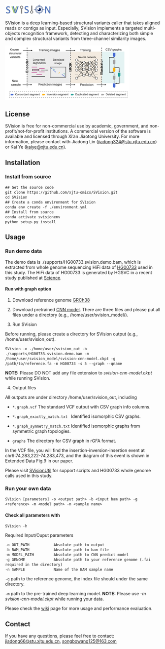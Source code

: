 <div align=left><img width=30% height=30% src="https://github.com/xjtu-omics/SVision/blob/master/supports/svision-logo.png"/></div>


SVision is a deep learning-based structural variants caller that takes aligned reads or contigs as input. 
Especially, SVision implements a targeted multi-objects recognition framework, detecting and characterizing both simple and complex structural variants from three-channel similarity images.

<div align=left><img width=80% height=80% src="https://github.com/xjtu-omics/SVision/blob/master/supports/workflow.png"/></div> 


## License

SVision is free for non-commercial use by academic, government, and non-profit/not-for-profit institutions. A commercial version of the software is available and licensed through Xi’an Jiaotong University. 
For more information, please contact with Jiadong Lin (jiadong324@stu.xjtu.edu.cn) or Kai Ye (kaiye@xjtu.edu.cn).

## Installation

### Install from source

```
## Get the source code
git clone https://github.com/xjtu-omics/SVision.git
cd SVision
## Create a conda environment for SVision
conda env create -f ./environment.yml 
## Install from source
conda activate svisionenv
python setup.py install
```

## Usage

### Run demo data

The demo data is ./supports/HG00733.svision.demo.bam, which is extracted from whole genome sequencing HiFi 
data of [HG00733](http://ftp.1000genomes.ebi.ac.uk/vol1/ftp/data_collections/HGSVC2/working/20190925_PUR_PacBio_HiFi/) used in this study. 
The HiFi data of HG00733 is generated by HGSVC in a recent study published at [Science](https://www.science.org/doi/10.1126/science.abf7117?url_ver=Z39.88-2003&rfr_id=ori:rid:crossref.org&rfr_dat=cr_pub%20%200pubmed).

#### Run with graph option

1. Download reference genome [GRCh38](https://drive.google.com/file/d/10q3hEroEpGw_wqv3qvg9omF4w2kPqDm9/view?usp=sharing)

2. Download pretrained [CNN model](https://drive.google.com/drive/folders/1j74IN6kPKEx9hy3aENx3zHYPUnyYWGvj?usp=sharing). 
   There are three files and please put all files under a directory (e.g., /home/user/svision_model/).

3. Run SVision

Before running, please create a directory for SVision output (e.g., /home/user/svision_out).

```
SVision -o ./home/user/svision_out -b ./supports/HG00733.svision.demo.bam -m /home/user/svision_model/svision-cnn-model.ckpt -g /path/to/reference.fa -n HG00733 -s 5 --graph --qname
```

**NOTE:** Please DO NOT add any file extension to *svision-cnn-model.ckpt* while running SVision.

4. Output files

All outputs are under directory /home/user/svision_out, including

* ``` *.graph.vcf ``` The standard VCF output with CSV graph info columns.

* ```*.graph_exactly_match.txt ``` Identified isomorphic CSV graphs.

* ```*.graph_symmetry_match.txt``` Identified isomorphic graphs from symmetric graph topologies.

* ```graphs``` The directory for CSV graph in rGFA format.

In the VCF file, you will find the insertion-inversion-insertion event at chr9:74,283,222-74,283,473, and the diagram of this event is shown in Extended Data Fig.9 in our paper.

Please visit [SVisionUtil](https://github.com/jiadong324/SVisionUtils) for support scripts and HG00733 whole genome calls used in this study. 

### Run your own data

```
SVision [parameters] -o <output path> -b <input bam path> -g <reference> -m <model path> -n <sample name>
```

#### Check all parameters with

```
SVision -h
```

Required Input/Ouput parameters

```
-o OUT_PATH           Absolute path to output
-b BAM_PATH           Absolute path to bam file
-m MODEL_PATH         Absolute path to CNN predict model
-g GENOME             Absolute path to your reference genome (.fai required in the directory)
-n SAMPLE             Name of the BAM sample name
```

```-g``` path to the reference genome, the index file should under the same directory.

```-m``` path to the pre-trained deep learning model. **NOTE:** Please use *-m svision-cnn-model.ckpt* while running your data.

Please check the [wiki](https://github.com/xjtu-omics/SVision/wiki) page for more usage and performance evaluation.

## Contact
If you have any questions, please feel free to contact: jiadong66@stu.xjtu.edu.cn, songbowang125@163.com
